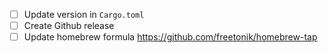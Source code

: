 - [ ] Update version in `Cargo.toml`
- [ ] Create Github release
- [ ] Update homebrew formula https://github.com/freetonik/homebrew-tap
